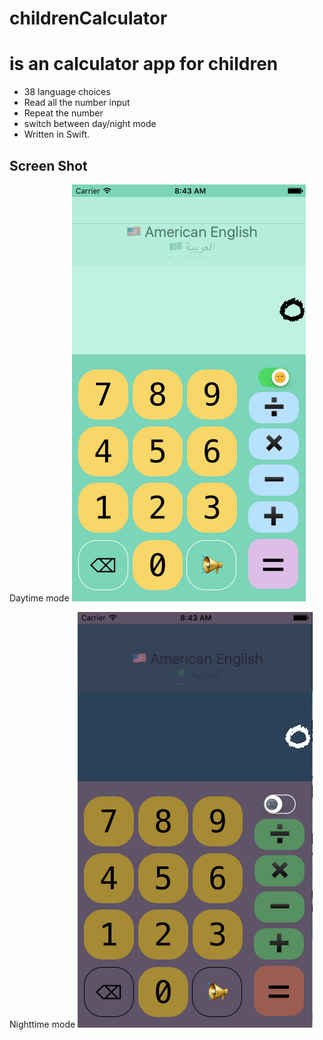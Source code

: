 # childrenCalculator
# is an calculator app for children
+ 38 language choices
+ Read all the number input
+ Repeat the number
+ switch between day/night mode
+ Written in Swift.

## Screen Shot
Daytime mode
![ScreenShot](https://github.com/yishixie/childrenCalculator/blob/master/day.png?raw=true) 

Nighttime mode
![ScreenShot](https://github.com/yishixie/childrenCalculator/blob/master/night.png?raw=true) 
